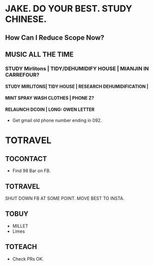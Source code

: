 # JAKE. DO YOUR BEST. STUDY CHINESE.

## How Can I Reduce Scope Now? 
## MUSIC ALL THE TIME

### STUDY Mirlitons | TIDY/DEHUMIDIFY HOUSE | MIANJIN IN CARREFOUR?

#### STUDY MIRLITONS| TIDY HOUSE | RESEARCH DEHUMIDIFICATION | 
#### MINT SPRAY WASH CLOTHES | PHONE Z? 
#### RELAUNCH DCOIN | LONG: OWEN LETTER



- Get gmail old phone number ending in 092. 

# TOTRAVEL


## TOCONTACT 

- Find 98 Bar on FB.

## TOTRAVEL

SHUT DOWN FB AT SOME POINT. MOVE BEST TO INSTA.

## TOBUY

- MILLET
- Limes 

## TOTEACH

- Check PRs OK.
